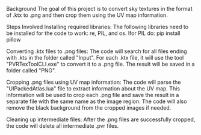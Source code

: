 Background 
The goal of this project is to convert sky textures in the format of .ktx to .png and then crop them using the UV map information.

Steps Involved Installing required libraries: 
The following libraries need to be installed for the code to work: re, PIL, and os. Ifor PIL do:
pip install pillow

Converting .ktx files to .png files:
The code will search for all files ending with .kts in the folder called "Input". For each .ktx file, it will use the tool "PVRTexToolCLI.exe" to convert it to a .png file. The result will be saved in a folder called "PNG".

Cropping .png files using UV map information: 
The code will parse the "UIPackedAtlas.lua" file to extract information about the UV map. This information will be used to crop each .png file and save the result in a separate file with the same name as the image region. The code will also remove the black background from the cropped images if needed.

Cleaning up intermediate files: After the .png files are successfully cropped, the code will delete all intermediate .pvr files.
